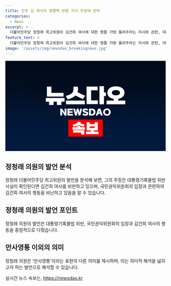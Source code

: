 ```yaml
---
title: 민주 김 여사의 명품백 반환 지시 주장에 반박
categories:
  - News
excerpt: >
  더불어민주당 정청래 최고위원이 김건희 여사에 대한 명품 가방 돌려주라는 지시와 관련, 대통령기록물법 위반 사범이라고 비판했다. 또한, 국민권익위원회의 견해와 국민의힘의 반응에 대해 언급하며 김 여사의 행동을 비판했다. 그는 가령 김혜경 여사가 했다면 어떻게 되었을지를 언급하며 신랄한 비판을 이어갔고, 다른 최고위원들도 이에 동조하여 김 여사에 대한 사과를 요구했다.
feature_text: >
  더불어민주당 정청래 최고위원이 김건희 여사에 대한 명품 가방 돌려주라는 지시와 관련, 대통령기록물법 위반 사범이라고 비판했다. 또한, 국민권익위원회의 견해와 국민의힘의 반응에 대해 언급하며 김 여사의 행동을 비판했다. 그는 가령 김혜경 여사가 했다면 어떻게 되었을지를 언급하며 신랄한 비판을 이어갔고, 다른 최고위원들도 이에 동조하여 김 여사에 대한 사과를 요구했다.
image: '/assets/img/newsdao_breakingnews.jpg'
---
```


<p><img src="/assets/img/newsdao_breakingnews.jpg" alt="bookingtag 속보" /></p>

<h2 data-ke-size="size26">정청래 의원의 발언 분석</h2>

<p data-ke-size="size16">정청래 더불어민주당 최고위원의 발언을 분석해 보면, 그의 주장은 대통령기록물법 위반 사실이 확인된다면 김건희 여사를 비판하고 있으며, 국민권익위원회의 입장과 관련하여 김건희 여사의 행동을 비난하고 있음을 알 수 있습니다.</p>

<h2 data-ke-size="size26">정청래 의원의 발언 포인트</h2>

<p data-ke-size="size16">정청래 의원의 발언은 대통령기록물법 위반, 국민권익위원회의 입장과 김건희 여사의 행동을 중점적으로 다뤘습니다.</p>

<h2 data-ke-size="size26">만사영통 이외의 의미</h2>

<p data-ke-size="size16">정청래 의원은 '만사영통'이라는 표현의 다른 의미를 제시하며, 이는 의미적 해석을 넓히고자 하는 발언으로 해석할 수 있습니다.</p>
실시간 뉴스 속보는, <a href="https://newsdao.kr" rel="dofollow">https://newsdao.kr</a>


